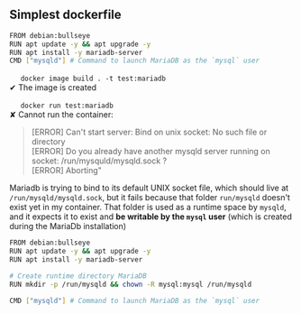## Simplest dockerfile

```bash
FROM debian:bullseye
RUN apt update -y && apt upgrade -y
RUN apt install -y mariadb-server
CMD ["mysqld"] # Command to launch MariaDB as the `mysql` user
```
   &nbsp;&nbsp;&nbsp;&nbsp;&nbsp;`docker image build . -t test:mariadb`\
✔ The image is created

   &nbsp;&nbsp;&nbsp;&nbsp;&nbsp;`docker run test:mariadb` \
✘ Cannot run the container:
> [ERROR] Can't start server: Bind on unix socket: No such file or directory \
> [ERROR] Do you already have another mysqld server running on socket: /run/mysquld/mysqld.sock ? \
> [ERROR] Aborting"

Mariadb is trying to bind to its default UNIX socket file, which should live at `/run/mysqld/mysqld.sock`, but it fails because that folder `run/mysqld` doesn't exist yet in my container.
That folder is used as a runtime space by `mysqld`, and it expects it to exist and **be writable by the `mysql` user** (which is created during the MariaDb installation)

```bash
FROM debian:bullseye
RUN apt update -y && apt upgrade -y
RUN apt install -y mariadb-server

# Create runtime directory MariaDB
RUN mkdir -p /run/mysqld && chown -R mysql:mysql /run/mysqld

CMD ["mysqld"] # Command to launch MariaDB as the `mysql` user
```